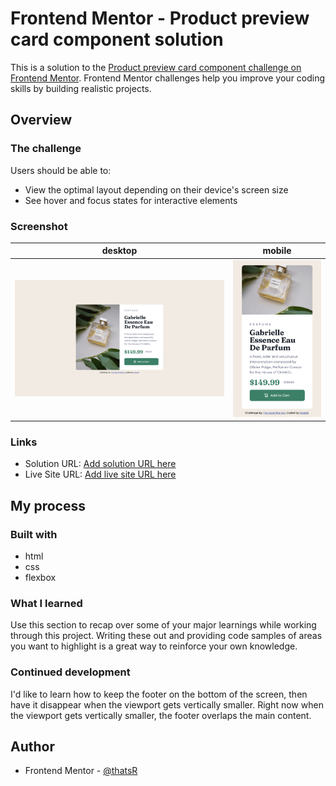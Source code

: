 # Frontend Mentor - Product preview card component solution

This is a solution to the [Product preview card component challenge on Frontend Mentor](https://www.frontendmentor.io/challenges/product-preview-card-component-GO7UmttRfa). Frontend Mentor challenges help you improve your coding skills by building realistic projects. 

## Overview

### The challenge

Users should be able to:

- View the optimal layout depending on their device's screen size
- See hover and focus states for interactive elements

### Screenshot

| desktop | mobile |
| --- | --- |
| ![](./desktop.png) | ![](./mobile.png) |

### Links

- Solution URL: [Add solution URL here](https://github.com/thatsR/FM-product-preview-card-component.git)
- Live Site URL: [Add live site URL here](https://your-live-site-url.com)

## My process

### Built with

- html
- css
- flexbox

### What I learned

Use this section to recap over some of your major learnings while working through this project. Writing these out and providing code samples of areas you want to highlight is a great way to reinforce your own knowledge.

### Continued development

I'd like to learn how to keep the footer on the bottom of the screen, then have it disappear when the viewport gets vertically smaller. Right now when the viewport gets vertically smaller, the footer overlaps the main content.

## Author

- Frontend Mentor - [@thatsR](https://www.frontendmentor.io/profile/thatsR)
